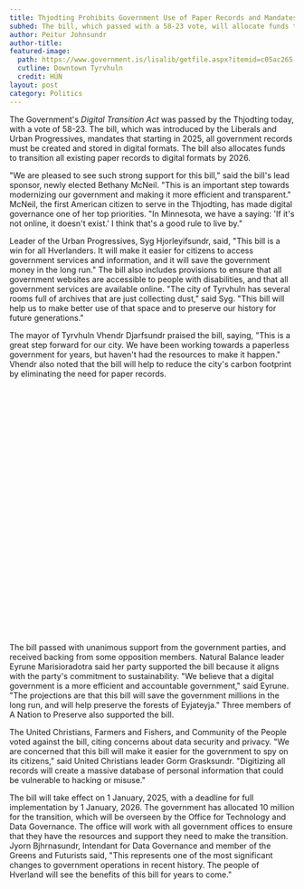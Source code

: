 ```yaml
---
title: Thjodting Prohibits Government Use of Paper Records and Mandates Digitization of Archives 
subhed: The bill, which passed with a 58-23 vote, will allocate funds to transition all government records to digital formats by 2026. Hverland already has one of the most advanced e-government systems in the world.
author: Peitur Johnsundr
author-title: 
featured-image: 
  path: https://www.government.is/lisalib/getfile.aspx?itemid=c05ac265-d90f-11e7-9420-005056bc4d74&
  cutline: Downtown Tyrvhuln
  credit: HÚN
layout: post
category: Politics
---
```


The Government's *Digital Transition Act* was passed by the Thjodting today, with a vote of 58-23. The bill, which was introduced by the Liberals and Urban Progressives, mandates that starting in 2025, all government records must be created and stored in digital formats. The bill also allocates funds to transition all existing paper records to digital formats by 2026.

"We are pleased to see such strong support for this bill," said the bill's lead sponsor, newly elected Bethany McNeil. "This is an important step towards modernizing our government and making it more efficient and transparent." McNeil, the first American citizen to serve in the Thjodting, has made digital governance one of her top priorities. "In Minnesota, we have a saying: 'If it's not online, it doesn't exist.' I think that's a good rule to live by."

Leader of the Urban Progressives, Syg Hjorleyifsundr, said, "This bill is a win for all Hverlanders. It will make it easier for citizens to access government services and information, and it will save the government money in the long run." The bill also includes provisions to ensure that all government websites are accessible to people with disabilities, and that all government services are available online. "The city of Tyrvhuln has several rooms full of archives that are just collecting dust," said Syg. "This bill will help us to make better use of that space and to preserve our history for future generations."

The mayor of Tyrvhuln Vhendr Djarfsundr praised the bill, saying, "This is a great step forward for our city. We have been working towards a paperless government for years, but haven't had the resources to make it happen." Vhendr also noted that the bill will help to reduce the city's carbon footprint by eliminating the need for paper records.

<div style="min-height:439px" id="datawrapper-vis-lGv0s"><script type="text/javascript" defer src="https://datawrapper.dwcdn.net/lGv0s/embed.js" charset="utf-8" data-target="#datawrapper-vis-lGv0s"></script><noscript><img src="https://datawrapper.dwcdn.net/lGv0s/full.png" alt="" /></noscript></div> 

The bill passed with unanimous support from the government parties, and received backing from some opposition members. Natural Balance leader Eyrune Marisioradotra said her party supported the bill because it aligns with the party's commitment to sustainability. "We believe that a digital government is a more efficient and accountable government," said Eyrune. "The projections are that this bill will save the government millions in the long run, and will help preserve the forests of Eyjateyja." Three members of A Nation to Preserve also supported the bill. 

The United Christians, Farmers and Fishers, and Community of the People voted against the bill, citing concerns about data security and privacy. "We are concerned that this bill will make it easier for the government to spy on its citizens," said United Christians leader Gorm Grasksundr. "Digitizing all records will create a massive database of personal information that could be vulnerable to hacking or misuse."

The bill will take effect on 1 January, 2025, with a deadline for full implementation by 1 January, 2026. The government has allocated 10 million for the transition, which will be overseen by the Office for Technology and Data Governance. The office will work with all government offices to ensure that they have the resources and support they need to make the transition. Jyorn Bjhrnasundr, Intendant for Data Governance and member of the Greens and Futurists said, "This represents one of the most significant changes to government operations in recent history. The people of Hverland will see the benefits of this bill for years to come."